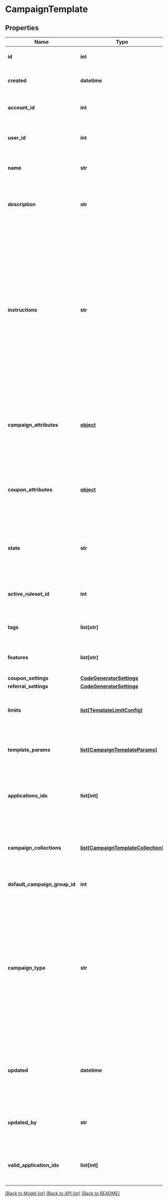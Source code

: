 # CampaignTemplate


## Properties
Name | Type | Description | Notes
------------ | ------------- | ------------- | -------------
**id** | **int** | Internal ID of this entity. | 
**created** | **datetime** | The time this entity was created. | 
**account_id** | **int** | The ID of the account that owns this entity. | 
**user_id** | **int** | The ID of the user associated with this entity. | 
**name** | **str** | The campaign template name. | 
**description** | **str** | Customer-facing text that explains the objective of the template. | 
**instructions** | **str** | Customer-facing text that explains how to use the template. For example, you can use this property to explain the available attributes of this template, and how they can be modified when a user uses this template to create a new campaign. | 
**campaign_attributes** | [**object**](.md) | The campaign attributes that campaigns created from this template will have by default. | [optional] 
**coupon_attributes** | [**object**](.md) | The campaign attributes that coupons created from this template will have by default. | [optional] 
**state** | **str** | Only campaign templates in &#39;available&#39; state may be used to create campaigns. | 
**active_ruleset_id** | **int** | The ID of the ruleset this campaign template will use. | [optional] 
**tags** | **list[str]** | A list of tags for the campaign template. | [optional] 
**features** | **list[str]** | A list of features for the campaign template. | [optional] 
**coupon_settings** | [**CodeGeneratorSettings**](CodeGeneratorSettings.md) |  | [optional] 
**referral_settings** | [**CodeGeneratorSettings**](CodeGeneratorSettings.md) |  | [optional] 
**limits** | [**list[TemplateLimitConfig]**](TemplateLimitConfig.md) | The set of limits that operate for this campaign template. | [optional] 
**template_params** | [**list[CampaignTemplateParams]**](CampaignTemplateParams.md) | Fields which can be used to replace values in a rule. | [optional] 
**applications_ids** | **list[int]** | A list of IDs of the Applications that are subscribed to this campaign template. | 
**campaign_collections** | [**list[CampaignTemplateCollection]**](CampaignTemplateCollection.md) | The campaign collections from the blueprint campaign for the template. | [optional] 
**default_campaign_group_id** | **int** | The default campaign group ID. | [optional] 
**campaign_type** | **str** | The campaign type. Possible type values:   - &#x60;cartItem&#x60;: Type of campaign that can apply effects only to cart items.   - &#x60;advanced&#x60;: Type of campaign that can apply effects to customer sessions and cart items.  | [default to 'advanced']
**updated** | **datetime** | Timestamp of the most recent update to the campaign template or any of its elements. | [optional] 
**updated_by** | **str** | Name of the user who last updated this campaign template, if available. | [optional] 
**valid_application_ids** | **list[int]** | The IDs of the Applications that are related to this entity. | 

[[Back to Model list]](../README.md#documentation-for-models) [[Back to API list]](../README.md#documentation-for-api-endpoints) [[Back to README]](../README.md)


